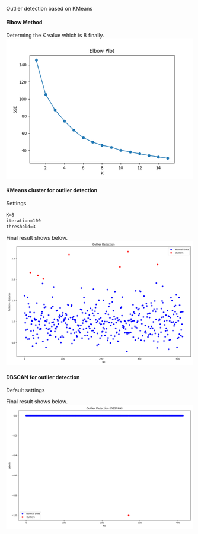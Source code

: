 Outlier detection based on KMeans

#### Elbow Method
Determing the K value which is 8 finally.
![avator](https://github.com/AaPaul/CSI-5387_Data_Mining/blob/master/Outlier_Detection/Elbow%20Plot.png)

#### KMeans cluster for outlier detection
Settings
```
K=8
iteration=100
threshold=3
```
Final result shows below.
![avator](https://github.com/AaPaul/CSI-5387_Data_Mining/blob/master/Outlier_Detection/Outlier%20Detection.png)


#### DBSCAN for outlier detection
Default settings

Final result shows below.
![avator](https://github.com/AaPaul/CSI-5387_Data_Mining/blob/master/Outlier_Detection/OutlierDetection%20with%20DBSCAN.png)

